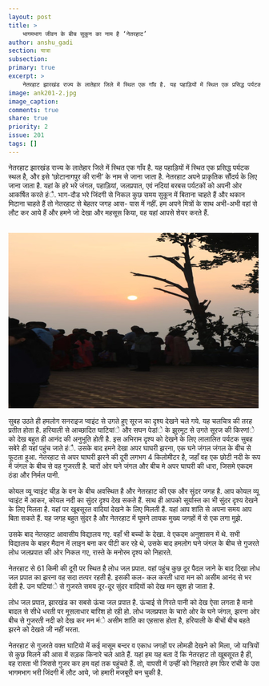 ```yaml
---
layout: post
title: >
    भागमभाग जीवन के बीच सुकून का नाम है ‘नेतरहाट’
author: anshu_gadi
section: यात्रा
subsection:
primary: true
excerpt: >
    नेतरहाट झारखंड राज्य के लातेहार जिले में स्थित एक गाँव है. यह पहाड़ियों में स्थित एक प्रसिद्ध पर्यटक स्थल है, और इसे ‘छोटानागपुर की रानी’ के नाम से जाना जाता है. नेतरहाट अपने प्राकृतिक सौंदर्य के लिए जाना जाता है.
image: ank201-2.jpg
image_caption: 
comments: true
share: true
priority: 2
issue: 201
tags: []
---
```


नेतरहाट झारखंड राज्य के लातेहार जिले में स्थित एक गाँव है. यह पहाड़ियों में स्थित एक प्रसिद्ध पर्यटक स्थल है, और इसे ‘छोटानागपुर की रानी’ के नाम से जाना जाता है. नेतरहाट अपने प्राकृतिक सौंदर्य के लिए जाना जाता है. यहां के हरे भरे जंगल, पहाड़ियां, जलप्रपात, एवं  नदियां बरबस पर्यटकों को अपनी ओर आकर्षित करते हंै. भाग-दौड भरे जिंदगी से निकल कुछ समय सुकून में बिताना चाहते हैं और थकान मिटाना चाहते हैं तो नेतरहाट से बेहतर जगह आस- पास में नहीं. हम अपने मित्रों के साथ अभी-अभी वहां से लौट कर आये हैं और हमने जो देखा और महसूस किया, वह यहां आपसे शेयर करते हैं.

<br/>
<img src = "/static/news_images/ank201-2-2.jpg" width = "500" height = "350" />
<br/>

सुबह उठते ही हमलोग सनराइज प्वाइंट से उगते हुए सूरज का दृश्य देखने चले गये. यह चलचित्र की तरह प्रतीत होता है. हरियाली से आच्छादित घाटियांे और सघन पेडांे के झुरमूट से उगते सूरज की किरणांे को देख बहुत ही आनंद की अनुभूति होती है. इस अभिराम   दृश्य को देखने के लिए लालालित पर्यटक सुबह सबेरे ही यहां पहुंच जाते हंै.
उसके बाद हमने देखा अपर घाघरी झरना, एक घने जंगल जंगल के बीच से फूटता हुआ. नेतरहाट से अपर घाघरी झरने की दूरी लगभग 4 किलोमीटर है, जहाँ वह एक छोटी नदी के रूप में जंगल के बीच से वह गुजरती है. चारों ओर घने जंगल और बीच मे अपर घाघरी की धारा, जिसमे एकदम ठंडा और निर्मल पानी.

कोयल व्यू प्वाइंट चीड़ के वन के बीच अवस्थित है और नेतरहाट की एक और सुंदर जगह है. आप कोयल व्यू प्वाइंट में आकर, कोयल नदी का सुंदर दृश्य देख सकते हैं. साथ ही  आपको सूर्यास्त का भी सुंदर दृश्य देखने के लिए मिलता है. यहां पर खूबसूरत वादियां देखने के लिए मिलती हैं. यहां आप शांति से अपना समय आप बिता सकते हैं. यह जगह बहुत सुंदर है और नेतरहाट में घूमने लायक मुख्य जगहों में से एक लगा मुझे.

उसके बाद नेतरहाट आवासीय विद्यालय गए. वहाँ भी बच्चों के देखा.  वे एकदम अनुशासन में थे. सभी विद्यालय के बाहर मैदान में लाइन बना कर पीटी कर रहे थे, उसके बाद हमलोग घने जंगल के बीच से गुजरते लोध जलप्रपात की ओर निकल गए, रास्ते के मनोरम दृश्य को निहारते.

नेतरहाट से 61 किमी की दूरी पर स्थित है लोध जल प्रपात. वहां पहुंच कुछ दूर पैदल जाने के बाद दिखा लोध जल प्रपात का झरना वह सदा तत्पर रहती है. इसकी कल- कल करती धारा मन को असीम आनंद से भर देती है. उन घटियांे से गुजरते समय दूर-दूर सुंदर वादियों को देख मन खुश हो जाता है.

लोध जल प्रपात, झारखंड का सबसे ऊंचा जल प्रपात है. ऊंचाई से गिरते पानी को देख ऐसा लगता है मानो बादल से सीधे धरती पर मूसलाधार बारिश हो रही हो. लोध जलप्रपात के चारो ओर के घने जंगल, झरना ओर बीच से गुजरती नदी को देख कर मन मंे असीम शांति का एहसास होता है, हरियाली के बीचों बीच बहते झरने को देखते जी नहीं भरता.

नेतरहाट से गुजरते वक्त घाटियो में कई मासूम बन्दर व एकाध जगहों पर लोमडी देखने को मिला, जो यात्रियों से कुछ मिलने की आस में सड़क किनारे चले आते हैं. यहां हम यह बता दें कि नेतरहाट तो खूबसूरत है ही, वह रास्ता भी जिससे गुजर कर हम वहां तक पहुंचते हैं. तो, वापसी में उन्हीं को निहारते हम फिर रांची के उस भागमभाग भरी जिंदगी में लौट आये, जो हमारी मजबूरी बन चुकी है. 